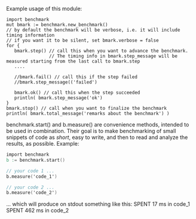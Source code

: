 Example usage of this module:
```
import benchmark
mut bmark := benchmark.new_benchmark()
// by default the benchmark will be verbose, i.e. it will include timing information
// if you want it to be silent, set bmark.verbose = false
for {
   bmark.step() // call this when you want to advance the benchmark.
                // The timing info in bmark.step_message will be measured starting from the last call to bmark.step
   ....

   //bmark.fail() // call this if the step failed
   //bmark.step_message(('failed')

   bmark.ok() // call this when the step succeeded
   println( bmark.step_message('ok')
}
bmark.stop() // call when you want to finalize the benchmark
println( bmark.total_message('remarks about the benchmark') )
```

benchmark.start() and b.measure() are convenience methods,
intended to be used in combination. Their goal is to make
benchmarking of small snippets of code as *short*, easy to
write, and then to read and analyze the results, as possible.
Example:
```v
import benchmark
b := benchmark.start()

// your code 1 ...
b.measure('code_1')

// your code 2 ...
b.measure('code_2')
```
... which will produce on stdout something like this:
SPENT    17 ms in code_1
SPENT   462 ms in code_2